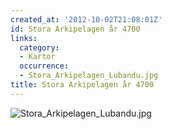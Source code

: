 ```yaml
---
created_at: '2012-10-02T21:08:01Z'
id: Stora Arkipelagen år 4700
links:
  category:
  - Kartor
  occurrence:
  - Stora_Arkipelagen_Lubandu.jpg
title: Stora Arkipelagen år 4700
---
```


![][1]

  [1]: Stora_Arkipelagen_Lubandu.jpg "Stora_Arkipelagen_Lubandu.jpg"